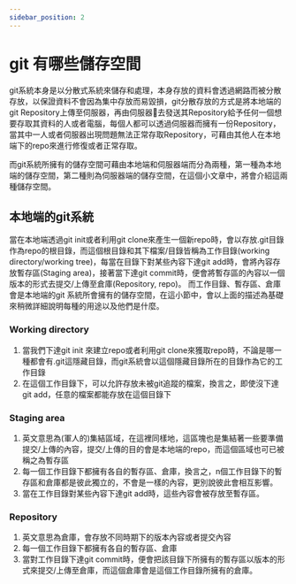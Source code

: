 ```yaml
---
sidebar_position: 2
---
```



# git 有哪些儲存空間
git系統本身是以分散式系統來儲存和處理，本身存放的資料會透過網路而被分散存放，以保證資料不會因為集中存放而易毀損，git分散存放的方式是將本地端的git Repository上傳至伺服器，再由伺服器去發送其Repository給予任何一個想要存取其資料的人或者電腦，每個人都可以透過伺服器而擁有一份Repository，當其中一人或者伺服器出現問題無法正常存取Repository，可藉由其他人在本地端下的repo來進行修復或者正常存取。

而git系統所擁有的儲存空間可藉由本地端和伺服器端而分為兩種，第一種為本地端的儲存空間，第二種則為伺服器端的儲存空間，在這個小文章中，將會介紹這兩種儲存空間。

## 本地端的git系統
當在本地端透過git init或者利用git clone來產生一個新repo時，會以存放.git目錄作為repo的根目錄，而這個根目錄和其下檔案/目錄皆稱為工作目錄(working directory/working tree)，每當在目錄下對某些內容下達git add時，會將內容存放暫存區(Staging area)，接著當下達git commit時，便會將暫存區的內容以一個版本的形式去提交/上傳至倉庫(Repository, repo)。 而工作目錄、暫存區、倉庫會是本地端的git 系統所會擁有的儲存空間，在這小節中，會以上面的描述為基礎來稍微詳細說明每種的用途以及他們是什麼。


### Working directory
1. 當我們下達git init 來建立repo或者利用git clone來獲取repo時，不論是哪一種都會有.git這隱藏目錄，而git系統會以這個隱藏目錄所在的目錄作為它的工作目錄
2. 在這個工作目錄下，可以允許存放未被git追蹤的檔案，換言之，即使沒下達git add，任意的檔案都能存放在這個目錄下


### Staging area
1. 英文意思為(軍人的)集結區域，在這裡同樣地，這區塊也是集結著一些要準備提交/上傳的內容，提交/上傳的目的會是本地端的repo，而這個區域也可已被稱之為暫存區
2. 每一個工作目錄下都擁有各自的暫存區、倉庫，換言之，n個工作目錄下的暫存區和倉庫都是彼此獨立的，不會是一樣的內容，更別說彼此會相互影響。
2. 當在工作目錄對某些內容下達git add時，這些內容會被存放至暫存區。


### Repository
1. 英文意思為倉庫，會存放不同時期下的版本內容或者提交內容
2. 每一個工作目錄下都擁有各自的暫存區、倉庫
3. 當對工作目錄下達git commit時，便會把該目錄下所擁有的暫存區以版本的形式來提交/上傳至倉庫，而這個倉庫會是這個工作目錄所擁有的倉庫。
